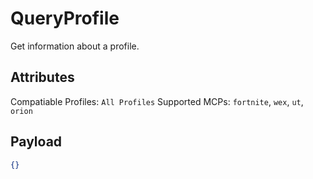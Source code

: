 # QueryProfile
Get information about a profile.

## Attributes
Compatiable Profiles: `All Profiles`
Supported MCPs: `fortnite`, `wex`, `ut`, `orion`

## Payload
```json
{}
```

